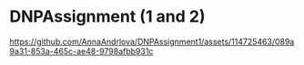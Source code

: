 # DNPAssignment (1 and 2)

https://github.com/AnnaAndrlova/DNPAssignment1/assets/114725463/089a9a31-853a-465c-ae48-9798afbb931c

